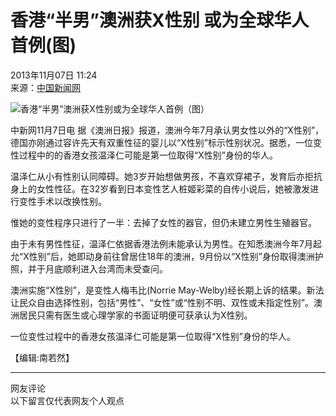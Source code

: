 # 香港“半男”澳洲获X性别 或为全球华人首例(图)

2013年11月07日 11:24  
来源：[中国新闻网](http://www.chinanews.com/)  

![香港“半男”澳洲获X性别或为全球华人首例（图）](http://www.chinanews.com/fileftp/2020/03/2020-03-11/U194P4T47D46410F978DT20200311093349.jpg)

中新网11月7日电 据《澳洲日报》报道，澳洲今年7月承认男女性以外的“X性别”，德国亦刚通过容许先天有双重性征的婴儿以“X性别”标示性别状况。据悉，一位变性过程中的的香港女孩温泽仁可能是第一位取得“X性别”身份的华人。

温泽仁从小有性别认同障碍。她3岁开始想做男孩，不喜欢穿裙子，发育后亦拒抗身上的女性性征。在32岁看到日本变性艺人桩姬彩菜的自传小说后，她被激发进行变性手术以改换性别。

惟她的变性程序只进行了一半：去掉了女性的器官，但仍未建立男性生殖器官。

由于未有男性性征，温泽仁依据香港法例未能承认为男性。在知悉澳洲今年7月起允“X性别”后，她即动身前往曾居住18年的澳洲，9月份以“X性别”身份取得澳洲护照，并于月底顺利进入台湾而未受查问。

澳洲实施“X性别”，是变性人梅韦比(Norrie May-Welby)经长期上诉的结果。新法让民众自由选择性别，包括“男性”、“女性”或“性别不明、双性或未指定性别”。澳洲居民只需有医生或心理学家的书面证明便可获承认为X性别。

一位变性过程中的香港女孩温泽仁可能是第一位取得“X性别”身份的华人。

【编辑:南若然】

---

网友评论  
以下留言仅代表网友个人观点